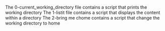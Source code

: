 The 0-current_working_directory file contains a script that prints the working directory
The 1-listit file contains a script that displays the content within a directory
The 2-bring me chome contains a script that change the working directory to home